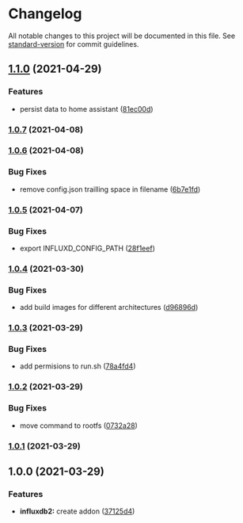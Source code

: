 # Changelog

All notable changes to this project will be documented in this file. See [standard-version](https://github.com/conventional-changelog/standard-version) for commit guidelines.

## [1.1.0](https://github.com/AlejandroHerr/home-assistant-addon-influxdb2/compare/v1.0.7...v1.1.0) (2021-04-29)


### Features

* persist data to home assistant ([81ec00d](https://github.com/AlejandroHerr/home-assistant-addon-influxdb2/commit/81ec00d69f58124cac7c5ed656e2fa0db5da9761))

### [1.0.7](https://github.com/AlejandroHerr/home-assistant-addon-influxdb2/compare/v1.0.6...v1.0.7) (2021-04-08)

### [1.0.6](https://github.com/AlejandroHerr/home-assistant-addon-influxdb2/compare/v1.0.5...v1.0.6) (2021-04-08)


### Bug Fixes

* remove config.json trailling space in filename ([6b7e1fd](https://github.com/AlejandroHerr/home-assistant-addon-influxdb2/commit/6b7e1fd8623b196062c734cc5e17d4ca6e199e9c))

### [1.0.5](https://github.com/AlejandroHerr/home-assistant-addon-influxdb2/compare/v1.0.4...v1.0.5) (2021-04-07)


### Bug Fixes

* export INFLUXD_CONFIG_PATH ([28f1eef](https://github.com/AlejandroHerr/home-assistant-addon-influxdb2/commit/28f1eef98c1f42813ca8099268196d35ee197763))

### [1.0.4](https://github.com/AlejandroHerr/home-assistant-addon-influxdb2/compare/v1.0.3...v1.0.4) (2021-03-30)


### Bug Fixes

* add build images for different architectures ([d96896d](https://github.com/AlejandroHerr/home-assistant-addon-influxdb2/commit/d96896d80a4de29b341ea4b95bdd9f4fb65ef728))

### [1.0.3](https://github.com/AlejandroHerr/home-assistant-addon-influxdb2/compare/v1.0.2...v1.0.3) (2021-03-29)


### Bug Fixes

* add permisions to run.sh ([78a4fd4](https://github.com/AlejandroHerr/home-assistant-addon-influxdb2/commit/78a4fd4d5d95a184f9c227541b3f786f170c1e8e))

### [1.0.2](https://github.com/AlejandroHerr/home-assistant-addon-influxdb2/compare/v1.0.1...v1.0.2) (2021-03-29)


### Bug Fixes

* move command to rootfs ([0732a28](https://github.com/AlejandroHerr/home-assistant-addon-influxdb2/commit/0732a2857bc45ea72e4062c324bbe406e1e5c3e2))

### [1.0.1](https://github.com/AlejandroHerr/home-assistant-addon-influxdb2/compare/v1.0.0...v1.0.1) (2021-03-29)

## 1.0.0 (2021-03-29)


### Features

* **influxdb2:** create addon ([37125d4](https://github.com/AlejandroHerr/home-assistant-addon-influxdb2/commit/37125d41f533653482e9fa175f2101f969fa8781))

